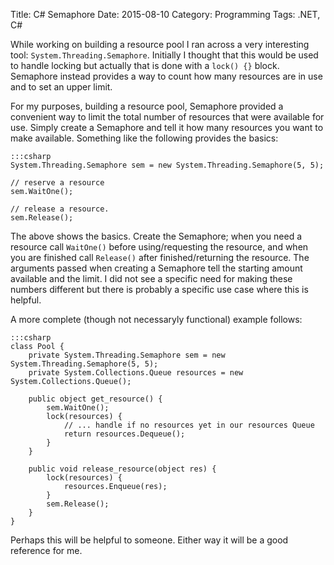 Title: C# Semaphore
Date: 2015-08-10
Category: Programming
Tags: .NET, C#

While working on building a resource pool I ran across a very interesting tool:
`System.Threading.Semaphore`. Initially I thought that this would be used to
handle locking but actually that is done with a `lock() {}` block. Semaphore
instead provides a way to count how many resources are in use and to set an
upper limit.

For my purposes, building a resource pool, Semaphore provided a convenient way
to limit the total number of resources that were available for use. Simply
create a Semaphore and tell it how many resources you want to make available.
Something like the following provides the basics:

    :::csharp
    System.Threading.Semaphore sem = new System.Threading.Semaphore(5, 5);

    // reserve a resource
    sem.WaitOne();

    // release a resource.
    sem.Release();

The above shows the basics. Create the Semaphore; when you need a resource call
`WaitOne()` before using/requesting the resource, and when you are finished
call `Release()` after finished/returning the resource. The arguments passed
when creating a Semaphore tell the starting amount available and the limit. I
did not see a specific need for making these numbers different but there is
probably a specific use case where this is helpful.

A more complete (though not necessaryly functional) example follows:

    :::csharp
    class Pool {
        private System.Threading.Semaphore sem = new System.Threading.Semaphore(5, 5);
        private System.Collections.Queue resources = new System.Collections.Queue();

        public object get_resource() {
            sem.WaitOne();
            lock(resources) {
                // ... handle if no resources yet in our resources Queue
                return resources.Dequeue();
            }
        }

        public void release_resource(object res) {
            lock(resources) {
                resources.Enqueue(res);
            }
            sem.Release();
        }
    }

Perhaps this will be helpful to someone.
Either way it will be a good reference for me.

